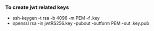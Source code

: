 ### To create jwt related keys

- ssh-keygen -t rsa -b 4096 -m PEM -f <file-name>.key
- openssl rsa -in jwtRS256.key -pubout -outform PEM -out <file-name>.key.pub
